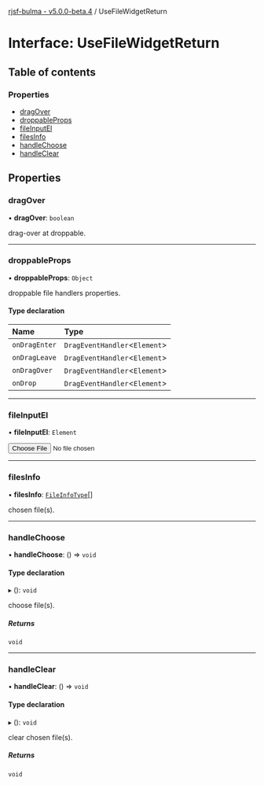 [rjsf-bulma - v5.0.0-beta.4](../README.md) / UseFileWidgetReturn

# Interface: UseFileWidgetReturn

## Table of contents

### Properties

- [dragOver](UseFileWidgetReturn.md#dragover)
- [droppableProps](UseFileWidgetReturn.md#droppableprops)
- [fileInputEl](UseFileWidgetReturn.md#fileinputel)
- [filesInfo](UseFileWidgetReturn.md#filesinfo)
- [handleChoose](UseFileWidgetReturn.md#handlechoose)
- [handleClear](UseFileWidgetReturn.md#handleclear)

## Properties

### dragOver

• **dragOver**: `boolean`

drag-over at droppable.

___

### droppableProps

• **droppableProps**: `Object`

droppable file handlers properties.

#### Type declaration

| Name | Type |
| :------ | :------ |
| `onDragEnter` | `DragEventHandler`<`Element`\> |
| `onDragLeave` | `DragEventHandler`<`Element`\> |
| `onDragOver` | `DragEventHandler`<`Element`\> |
| `onDrop` | `DragEventHandler`<`Element`\> |

___

### fileInputEl

• **fileInputEl**: `Element`

<input type=file>

___

### filesInfo

• **filesInfo**: [`FileInfoType`](../README.md#fileinfotype)[]

chosen file(s).

___

### handleChoose

• **handleChoose**: () => `void`

#### Type declaration

▸ (): `void`

choose file(s).

##### Returns

`void`

___

### handleClear

• **handleClear**: () => `void`

#### Type declaration

▸ (): `void`

clear chosen file(s).

##### Returns

`void`
